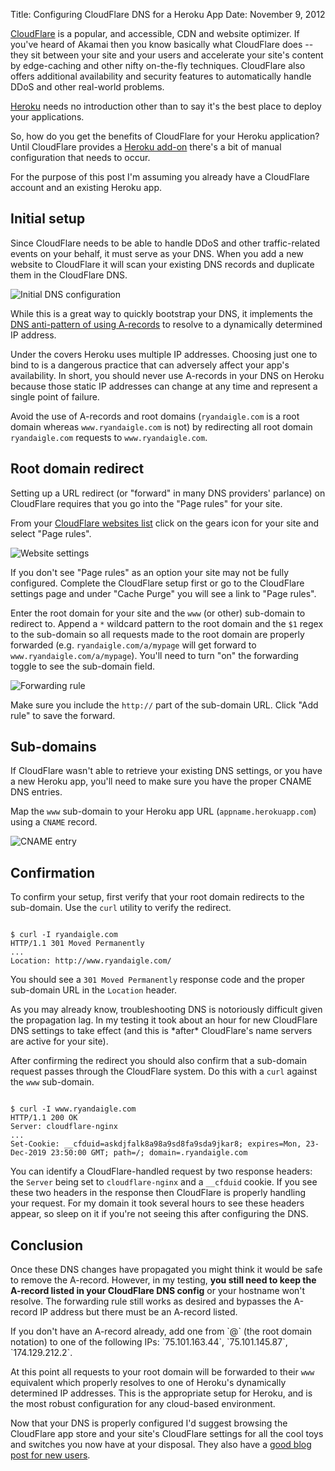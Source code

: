 Title: Configuring CloudFlare DNS for a Heroku App
Date: November 9, 2012

[CloudFlare](http://cloudflare.com) is a popular, and accessible, CDN and website optimizer. If you've heard of Akamai then you know basically what CloudFlare does -- they sit between your site and your users and accelerate your site's content by edge-caching and other nifty on-the-fly techniques. CloudFlare also offers additional availability and security features to automatically handle DDoS and other real-world problems.

[Heroku](http://www.heroku.com) needs no introduction other than to say it's the best place to deploy your applications.

So, how do you get the benefits of CloudFlare for your Heroku application? Until CloudFlare provides a [Heroku add-on](https://addons.heroku.com/) there's a bit of manual configuration that needs to occur.

<p class="note" markdown="1">
For the purpose of this post I'm assuming you already have a CloudFlare account and an existing Heroku app.
</p>

## Initial setup

Since CloudFlare needs to be able to handle DDoS and other traffic-related events on your behalf, it must serve as your DNS. When you add a new website to CloudFlare it will scan your existing DNS records and duplicate them in the CloudFlare DNS.

![Initial DNS configuration](http://f.cl.ly/items/0E0A1b0L341Z2r2R3K0I/Image%202012-11-08%20at%203.51.40%20PM.png)

While this is a great way to quickly bootstrap your DNS, it implements the [DNS anti-pattern of using A-records](https://devcenter.heroku.com/articles/avoiding-naked-domains-dns-arecords) to resolve to a dynamically determined IP address.

Under the covers Heroku uses multiple IP addresses. Choosing just one to bind to is a dangerous practice that can adversely affect your app's availability. In short, you should never use A-records in your DNS on Heroku because those static IP addresses can change at any time and represent a single point of failure.

Avoid the use of A-records and root domains (`ryandaigle.com` is a root domain whereas `www.ryandaigle.com` is not) by redirecting all root domain `ryandaigle.com` requests to `www.ryandaigle.com`.

## Root domain redirect

Setting up a URL redirect (or "forward" in many DNS providers' parlance) on CloudFlare requires that you go into the "Page rules" for your site.

From your [CloudFlare websites list](https://www.cloudflare.com/my-websites) click on the gears icon for your site and select "Page rules".

![Website settings](http://cl.ly/image/2A1R2V2a2D2k/Image%202012-11-08%20at%203.57.57%20PM.png)

<p class="note" markdown="1">
If you don't see "Page rules" as an option your site may not be fully configured. Complete the CloudFlare setup first or go to the CloudFlare settings page and under "Cache Purge" you will see a link to "Page rules".
</p>

Enter the root domain for your site and the `www` (or other) sub-domain to redirect to. Append a `*` wildcard pattern to the root domain and the `$1` regex to the sub-domain so all requests made to the root domain are properly forwarded (e.g. `ryandaigle.com/a/mypage` will get forward to `www.ryandaigle.com/a/mypage`). You'll need to turn "on" the forwarding toggle to see the sub-domain field.

![Forwarding rule](http://cl.ly/image/0a212W0D3a11/Image%202012-11-08%20at%204.02.49%20PM.png)

Make sure you include the `http://` part of the sub-domain URL. Click "Add rule" to save the forward.

## Sub-domains

If CloudFlare wasn't able to retrieve your existing DNS settings, or you have a new Heroku app, you'll need to make sure you have the proper CNAME DNS entries.

Map the `www` sub-domain to your Heroku app URL (`appname.herokuapp.com`) using a `CNAME` record.

![CNAME entry](http://cl.ly/image/1j1o2u0y3a2p/Image%202012-11-08%20at%204.11.25%20PM.png)

## Confirmation

To confirm your setup, first verify that your root domain redirects to the sub-domain. Use the `curl` utility to verify the redirect.

<pre lang='bash'><code>
$ curl -I ryandaigle.com
HTTP/1.1 301 Moved Permanently
...
Location: http://www.ryandaigle.com/
</code></pre>

You should see a `301 Moved Permanently` response code and the proper sub-domain URL in the `Location` header.

<p class="warning" markdown="1">
As you may already know, troubleshooting DNS is notoriously difficult given the propagation lag. In my testing it took about an hour for new CloudFlare DNS settings to take effect (and this is *after* CloudFlare's name servers are active for your site).
</p>

After confirming the redirect you should also confirm that a sub-domain request passes through the CloudFlare system. Do this with a `curl` against the `www` sub-domain.

<pre lang='bash'><code>
$ curl -I www.ryandaigle.com
HTTP/1.1 200 OK
Server: cloudflare-nginx
...
Set-Cookie: __cfduid=askdjfalk8a98a9sd8fa9sda9jkar8; expires=Mon, 23-Dec-2019 23:50:00 GMT; path=/; domain=.ryandaigle.com
</code></pre>

You can identify a CloudFlare-handled request by two response headers: the `Server` being set to `cloudflare-nginx` and a `__cfduid` cookie. If you see these two headers in the response then CloudFlare is properly handling your request. For my domain it took several hours to see these headers appear, so sleep on it if you're not seeing this after configuring the DNS.

## Conclusion

Once these DNS changes have propagated you might think it would be safe to remove the A-record. However, in my testing, **you still need to keep the A-record listed in your CloudFlare DNS config** or your hostname won't resolve. The forwarding rule still works as desired and bypasses the A-record IP address but there must be an A-record listed.

<p class="note" markdown="1">
If you don't have an A-record already, add one from `@` (the root domain notation) to one of the following IPs: `75.101.163.44`, `75.101.145.87`, `174.129.212.2`.
</p>

At this point all requests to your root domain will be forwarded to their `www` equivalent which properly resolves to one of Heroku's dynamically determined IP addresses. This is the appropriate setup for Heroku, and is the most robust configuration for any cloud-based environment.

Now that your DNS is properly configured I'd suggest browsing the CloudFlare app store and your site's CloudFlare settings for all the cool toys and switches you now have at your disposal. They also have a [good blog post for new users](http://blog.cloudflare.com/cloudflare-tips-recommended-steps-for-new-use).